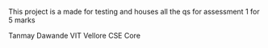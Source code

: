 This project is a made for testing and houses all the qs for assessment 1 for 5 marks

Tanmay Dawande
VIT Vellore CSE Core
